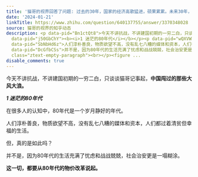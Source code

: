 ```yaml
---
title: '猫哥的视界回答了问题: 过去的30年，国家的经济高歌猛进，硕果累累。未来30年，经济增长靠什么？'
date: '2024-01-21'
linkTitle: https://www.zhihu.com/question/640137755/answer/3370348028
source: 猫哥的视界的知乎动态
description: <p data-pid="Bn1ctQt8">今天不讲抗战，不讲建国初期的一穷二白，只谈谈猫哥记事起，<b>中国闯过的那些大风大浪。</b></p><p
  data-pid="j50GbChY"><b><i>1 迷茫的80年代</i></b></p><p data-pid="wQXVWV5L">在很多人的认知中，80年代是一个岁月静好的年代。</p><p
  data-pid="SbNbHd6z">人们淳朴善良，物质欲望不高，没有乱七八糟的媒体和资本，人们都过着清贫但幸福的生活。</p><p data-pid="6Mm1nLTX">但，真的是如此吗？</p><p
  data-pid="DcGfbCSs">并不是，因为80年代的生活充满了忧虑和战战兢兢，社会治安更是一塌糊涂。</p><p data-pid="PCTNcGqk"><b>这一切，都要从80年代的物价改革说起。</b></p><p
  class="ztext-empty-paragraph"><br></p><figure ...
disable_comments: true
---
```

<p data-pid="Bn1ctQt8">今天不讲抗战，不讲建国初期的一穷二白，只谈谈猫哥记事起，<b>中国闯过的那些大风大浪。</b></p><p data-pid="j50GbChY"><b><i>1 迷茫的80年代</i></b></p><p data-pid="wQXVWV5L">在很多人的认知中，80年代是一个岁月静好的年代。</p><p data-pid="SbNbHd6z">人们淳朴善良，物质欲望不高，没有乱七八糟的媒体和资本，人们都过着清贫但幸福的生活。</p><p data-pid="6Mm1nLTX">但，真的是如此吗？</p><p data-pid="DcGfbCSs">并不是，因为80年代的生活充满了忧虑和战战兢兢，社会治安更是一塌糊涂。</p><p data-pid="PCTNcGqk"><b>这一切，都要从80年代的物价改革说起。</b></p><p class="ztext-empty-paragraph"><br></p><figure ...